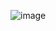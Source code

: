 ![image](https://github.com/migueldesarrollosoftware/freelancer-site/assets/77113019/f073a35f-46e4-47ea-9906-50688411e4c6)
